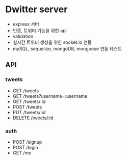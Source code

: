 # Dwitter server

- express 서버
- 인증, 트위터 기능을 위한 api
- validation
- 실시간 트위터 생성을 위한 socket.io 연동
- mySQL, sequelize, mongoDB, mongoose 연동 테스트

## API

### tweets

- GET /tweets
- GET /tweets?username=:username
- GET /tweets/:id
- POST /tweets
- PUT /tweets/:id
- DELETE /tweets/:id

### auth

- POST /signup
- POST /login
- GET /me
